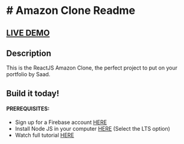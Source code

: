 # # Amazon Clone Readme

## <a href='https://clone-55838.web.app/' target='_blank'>LIVE DEMO</a>

## Description
This is the ReactJS Amazon Clone, the perfect project to put on your portfolio by Saad.

## Build it today!

#### PREREQUISITES:
- Sign up for a Firebase account <a href='https://firebase.google.com'>HERE</a>
- Install Node JS in your computer <a href='https://nodejs.org/en/'>HERE</a> (Select the LTS option)
- Watch full tutorial <a href='https://www.youtube.com/watch?v=RDV3Z1KCBvo&t=14464s'>HERE</a>